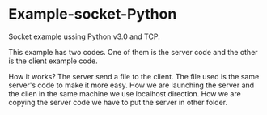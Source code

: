 # Example-socket-Python
Socket example ussing Python v3.0 and TCP.

This example has two codes. One of them is the server code and the other is the client example code.

How it works?  The server send a file to the client. The file used is the same server's code to make it more easy. How we are launching the server and the clien in the same machine we use localhost direction. How we are copying the server code we have to put the server in other folder.
